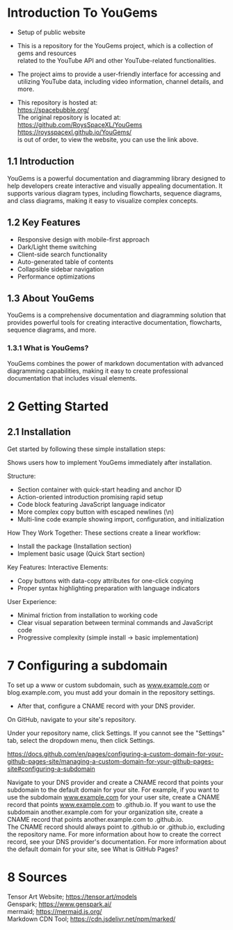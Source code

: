 # Introduction To YouGems
- Setup of public website

- This is a repository for the YouGems project, which is a collection of gems and resources <br>related to the YouTube API and other YouTube-related functionalities.<br>
- The project aims to provide a user-friendly interface for accessing and utilizing YouTube data, including video information, channel details, and more.
- This repository is hosted at:  
https://spacebubble.org/  
The original repository is located at:  
https://github.com/RoysSpaceXL/YouGems  
https://roysspacexl.github.io/YouGems/   
is out of order, to view the website, you can use the link above.

## 1.1 Introduction
YouGems is a powerful documentation and diagramming library designed to help developers create interactive and visually appealing documentation. It supports various diagram types, including flowcharts, sequence diagrams, and class diagrams, making it easy to visualize complex concepts.

## 1.2 Key Features
- Responsive design with mobile-first approach
- Dark/Light theme switching
- Client-side search functionality
- Auto-generated table of contents
- Collapsible sidebar navigation
- Performance optimizations

## 1.3 About YouGems
YouGems is a comprehensive documentation and diagramming solution that provides powerful tools for creating interactive documentation, flowcharts, sequence diagrams, and more.

### 1.3.1 What is YouGems?
YouGems combines the power of markdown documentation with advanced diagramming capabilities, making it easy to create professional documentation that includes visual elements.

# 2 Getting Started

## 2.1 Installation
Get started by following these simple installation steps:

Shows users how to implement YouGems immediately after installation.

Structure:
- Section container with quick-start heading and anchor ID
- Action-oriented introduction promising rapid setup
- Code block featuring JavaScript language indicator
- More complex copy button with escaped newlines (\n)
- Multi-line code example showing import, configuration, and initialization

How They Work Together:
These sections create a linear workflow:
- Install the package (Installation section)
- Implement basic usage (Quick Start section)

Key Features:
Interactive Elements:
- Copy buttons with data-copy attributes for one-click copying
- Proper syntax highlighting preparation with language indicators

User Experience:
- Minimal friction from installation to working code
- Clear visual separation between terminal commands and JavaScript code
- Progressive complexity (simple install → basic implementation)

# 7 Configuring a subdomain
To set up a www or custom subdomain, such as www.example.com or blog.example.com, you must add your domain in the repository settings. 
- After that, configure a CNAME record with your DNS provider.

On GitHub, navigate to your site's repository.

Under your repository name, click  Settings. If you cannot see the "Settings" tab, select the  dropdown menu, then click Settings.  

https://docs.github.com/en/pages/configuring-a-custom-domain-for-your-github-pages-site/managing-a-custom-domain-for-your-github-pages-site#configuring-a-subdomain

Navigate to your DNS provider and create a CNAME record that points your subdomain to the default domain for your site. For example, if you want to use the subdomain www.example.com for your user site, create a CNAME record that points www.example.com to <user>.github.io. If you want to use the subdomain another.example.com for your organization site, create a CNAME record that points another.example.com to <organization>.github.io.  
The CNAME record should always point to <user>.github.io or <organization>.github.io, excluding the repository name. 
For more information about how to create the correct record, see your DNS provider's documentation. 
For more information about the default domain for your site, see What is GitHub Pages?

# 8 Sources

Tensor Art Website; https://tensor.art/models  
Genspark;           https://www.genspark.ai/  
mermaid;            https://mermaid.js.org/  
Markdown CDN Tool;  https://cdn.jsdelivr.net/npm/marked/
